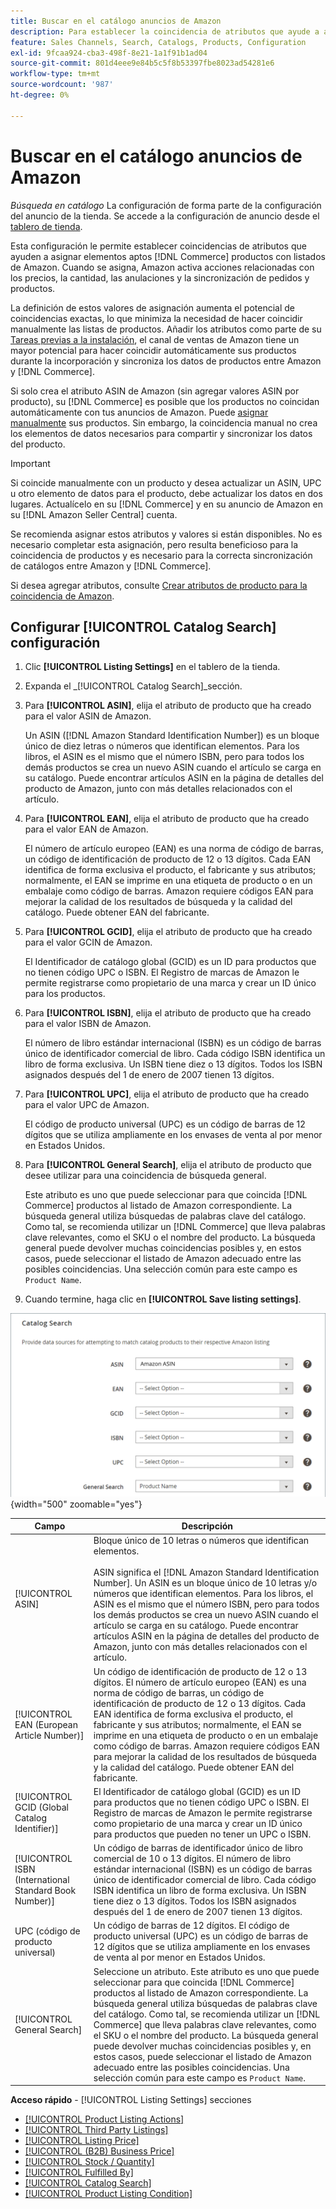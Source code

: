 ```yaml
---
title: Buscar en el catálogo anuncios de Amazon
description: Para establecer la coincidencia de atributos que ayude a asignar productos del catálogo de Commerce aptos con listas de Amazon, actualice la configuración de Búsqueda en el catálogo.
feature: Sales Channels, Search, Catalogs, Products, Configuration
exl-id: 9fcaa924-cba3-498f-8e21-1a1f91b1ad04
source-git-commit: 801d4eee9e84b5c5f8b53397fbe8023ad54281e6
workflow-type: tm+mt
source-wordcount: '987'
ht-degree: 0%

---
```


# Buscar en el catálogo anuncios de Amazon

_Búsqueda en catálogo_ La configuración de forma parte de la configuración del anuncio de la tienda. Se accede a la configuración de anuncio desde el [tablero de tienda](./amazon-store-dashboard.md).

Esta configuración le permite establecer coincidencias de atributos que ayuden a asignar elementos aptos [!DNL Commerce] productos con listados de Amazon. Cuando se asigna, Amazon activa acciones relacionadas con los precios, la cantidad, las anulaciones y la sincronización de pedidos y productos.

La definición de estos valores de asignación aumenta el potencial de coincidencias exactas, lo que minimiza la necesidad de hacer coincidir manualmente las listas de productos. Añadir los atributos como parte de su [Tareas previas a la instalación](./amazon-pre-setup-tasks.md), el canal de ventas de Amazon tiene un mayor potencial para hacer coincidir automáticamente sus productos durante la incorporación y sincroniza los datos de productos entre Amazon y [!DNL Commerce].

Si solo crea el atributo ASIN de Amazon (sin agregar valores ASIN por producto), su [!DNL Commerce] es posible que los productos no coincidan automáticamente con tus anuncios de Amazon. Puede [asignar manualmente](./creating-assigning-catalog-products.md) sus productos. Sin embargo, la coincidencia manual no crea los elementos de datos necesarios para compartir y sincronizar los datos del producto.

>[!IMPORTANT]
>
>Si coincide manualmente con un producto y desea actualizar un ASIN, UPC u otro elemento de datos para el producto, debe actualizar los datos en dos lugares. Actualícelo en su [!DNL Commerce] y en su anuncio de Amazon en su [!DNL Amazon Seller Central] cuenta.

Se recomienda asignar estos atributos y valores si están disponibles. No es necesario completar esta asignación, pero resulta beneficioso para la coincidencia de productos y es necesario para la correcta sincronización de catálogos entre Amazon y [!DNL Commerce].

Si desea agregar atributos, consulte [Crear atributos de producto para la coincidencia de Amazon](./ob-creating-magento-attributes.md).

## Configurar [!UICONTROL Catalog Search] configuración

1. Clic **[!UICONTROL Listing Settings]** en el tablero de la tienda.

1. Expanda el _[!UICONTROL Catalog Search]_sección.

1. Para **[!UICONTROL ASIN]**, elija el atributo de producto que ha creado para el valor ASIN de Amazon.

   Un ASIN ([!DNL Amazon Standard Identification Number]) es un bloque único de diez letras o números que identifican elementos. Para los libros, el ASIN es el mismo que el número ISBN, pero para todos los demás productos se crea un nuevo ASIN cuando el artículo se carga en su catálogo. Puede encontrar artículos ASIN en la página de detalles del producto de Amazon, junto con más detalles relacionados con el artículo.

1. Para **[!UICONTROL EAN]**, elija el atributo de producto que ha creado para el valor EAN de Amazon.

   El número de artículo europeo (EAN) es una norma de código de barras, un código de identificación de producto de 12 o 13 dígitos. Cada EAN identifica de forma exclusiva el producto, el fabricante y sus atributos; normalmente, el EAN se imprime en una etiqueta de producto o en un embalaje como código de barras. Amazon requiere códigos EAN para mejorar la calidad de los resultados de búsqueda y la calidad del catálogo. Puede obtener EAN del fabricante.

1. Para **[!UICONTROL GCID]**, elija el atributo de producto que ha creado para el valor GCIN de Amazon.

   El Identificador de catálogo global (GCID) es un ID para productos que no tienen código UPC o ISBN. El Registro de marcas de Amazon le permite registrarse como propietario de una marca y crear un ID único para los productos.

1. Para **[!UICONTROL ISBN]**, elija el atributo de producto que ha creado para el valor ISBN de Amazon.

   El número de libro estándar internacional (ISBN) es un código de barras único de identificador comercial de libro. Cada código ISBN identifica un libro de forma exclusiva. Un ISBN tiene diez o 13 dígitos. Todos los ISBN asignados después del 1 de enero de 2007 tienen 13 dígitos.

1. Para **[!UICONTROL UPC]**, elija el atributo de producto que ha creado para el valor UPC de Amazon.

   El código de producto universal (UPC) es un código de barras de 12 dígitos que se utiliza ampliamente en los envases de venta al por menor en Estados Unidos.

1. Para **[!UICONTROL General Search]**, elija el atributo de producto que desee utilizar para una coincidencia de búsqueda general.

   Este atributo es uno que puede seleccionar para que coincida [!DNL Commerce] productos al listado de Amazon correspondiente. La búsqueda general utiliza búsquedas de palabras clave del catálogo. Como tal, se recomienda utilizar un [!DNL Commerce] que lleva palabras clave relevantes, como el SKU o el nombre del producto. La búsqueda general puede devolver muchas coincidencias posibles y, en estos casos, puede seleccionar el listado de Amazon adecuado entre las posibles coincidencias. Una selección común para este campo es `Product Name`.

1. Cuando termine, haga clic en **[!UICONTROL Save listing settings]**.

![Búsqueda en catálogo](assets/amazon-catalog-search.png){width="500" zoomable="yes"}

| Campo | Descripción |
|--------------------------------------------------------|--------------------------------------------------------------------------------------------------------------------------------------------------------------------------------------------------------------------------------------------------------------------------------------------------------------------------------------------------------------------------------------------------------------------------------------------------------------------------------------------------------------------------------------|
| [!UICONTROL ASIN] | Bloque único de 10 letras o números que identifican elementos.<br><br>ASIN significa el [!DNL Amazon Standard Identification Number]. Un ASIN es un bloque único de 10 letras y/o números que identifican elementos. Para los libros, el ASIN es el mismo que el número ISBN, pero para todos los demás productos se crea un nuevo ASIN cuando el artículo se carga en su catálogo. Puede encontrar artículos ASIN en la página de detalles del producto de Amazon, junto con más detalles relacionados con el artículo. |
| [!UICONTROL EAN (European Article Number)] | Un código de identificación de producto de 12 o 13 dígitos. El número de artículo europeo (EAN) es una norma de código de barras, un código de identificación de producto de 12 o 13 dígitos. Cada EAN identifica de forma exclusiva el producto, el fabricante y sus atributos; normalmente, el EAN se imprime en una etiqueta de producto o en un embalaje como código de barras. Amazon requiere códigos EAN para mejorar la calidad de los resultados de búsqueda y la calidad del catálogo. Puede obtener EAN del fabricante. |
| [!UICONTROL GCID (Global Catalog Identifier)] | El Identificador de catálogo global (GCID) es un ID para productos que no tienen código UPC o ISBN. El Registro de marcas de Amazon le permite registrarse como propietario de una marca y crear un ID único para productos que pueden no tener un UPC o ISBN. |
| [!UICONTROL ISBN (International Standard Book Number)] | Un código de barras de identificador único de libro comercial de 10 o 13 dígitos. El número de libro estándar internacional (ISBN) es un código de barras único de identificador comercial de libro. Cada código ISBN identifica un libro de forma exclusiva. Un ISBN tiene diez o 13 dígitos. Todos los ISBN asignados después del 1 de enero de 2007 tienen 13 dígitos. |
| UPC (código de producto universal) | Un código de barras de 12 dígitos. El código de producto universal (UPC) es un código de barras de 12 dígitos que se utiliza ampliamente en los envases de venta al por menor en Estados Unidos. |
| [!UICONTROL General Search] | Seleccione un atributo. Este atributo es uno que puede seleccionar para que coincida [!DNL Commerce] productos al listado de Amazon correspondiente. La búsqueda general utiliza búsquedas de palabras clave del catálogo. Como tal, se recomienda utilizar un [!DNL Commerce] que lleva palabras clave relevantes, como el SKU o el nombre del producto. La búsqueda general puede devolver muchas coincidencias posibles y, en estos casos, puede seleccionar el listado de Amazon adecuado entre las posibles coincidencias. Una selección común para este campo es `Product Name`. |

**Acceso rápido** - [!UICONTROL Listing Settings] secciones

- [[!UICONTROL Product Listing Actions]](./product-listing-actions.md)
- [[!UICONTROL Third Party Listings]](./third-party-listing-settings.md)
- [[!UICONTROL Listing Price]](./listing-price.md)
- [[!UICONTROL (B2B) Business Price]](./business-pricing.md)
- [[!UICONTROL Stock / Quantity]](./stock-quantity.md)
- [[!UICONTROL Fulfilled By]](./fulfilled-by.md)
- [[!UICONTROL Catalog Search]](./catalog-search.md)
- [[!UICONTROL Product Listing Condition]](./product-listing-condition.md)
